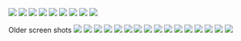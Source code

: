 ![](http://jimroal.com/A2DPScreens/A2DPVolume1.png)
![](http://jimroal.com/A2DPScreens/A2DPVolume2.png)
![](http://jimroal.com/A2DPScreens/A2DPVolume3.png)
![](http://jimroal.com/A2DPScreens/A2DPVolume4.png)
![](http://jimroal.com/A2DPScreens/A2DPVolume5.png)
![](http://jimroal.com/A2DPScreens/A2DPVolume6.png)
![](http://jimroal.com/A2DPScreens/A2DPVolume7.png)
![](http://jimroal.com/A2DPScreens/A2DPVolume8.png)
![](http://jimroal.com/A2DPScreens/A2DPVolume9.png)

Older screen shots
![](http://jimroal.com/A2DPScreens/Image1.png)
![](http://jimroal.com/A2DPScreens/Image1b.png)
![](http://jimroal.com/A2DPScreens/Image2.png)
![](http://jimroal.com/A2DPScreens/Image3.png)
![](http://jimroal.com/A2DPScreens/Image3b.png)
![](http://jimroal.com/A2DPScreens/Image3c.png)
![](http://jimroal.com/A2DPScreens/Image4.png)
![](http://jimroal.com/A2DPScreens/Image5.png)
![](http://jimroal.com/A2DPScreens/Image5b.png)
![](http://jimroal.com/A2DPScreens/Image6.png)
![](http://jimroal.com/A2DPScreens/Image7.png)
![](http://jimroal.com/A2DPScreens/Image8.png)
![](http://jimroal.com/A2DPScreens/Image9.png)
![](http://jimroal.com/A2DPScreens/Image10.png)
![](http://jimroal.com/A2DPScreens/Image11.png)
![](http://jimroal.com/A2DPScreens/Image1.png)
